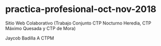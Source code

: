 # practica-profesional-oct-nov-2018
 Sitio Web Colaborativo (Trabajo Conjunto CTP Nocturno Heredia, CTP Máximo Quesada y CTP de Mora)

Jaycob Badilla A
CTPM 

